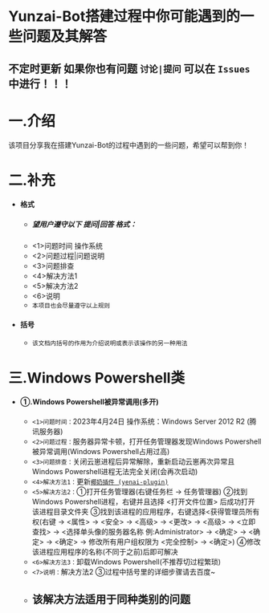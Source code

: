 # Yunzai-Bot搭建过程中你可能遇到的一些问题及其解答
## 不定时更新 如果你也有问题 `讨论|提问` 可以在 ` Issues ` 中进行！！！

# 一.介绍
该项目分享我在搭建Yunzai-Bot的过程中遇到的一些问题，希望可以帮到你！

# 二.补充
* #### 格式

    * ##### 望用户遵守以下 提问|回答 格式：
    * <1>问题时间 操作系统
    * <2>问题过程|问题说明
    * <3>问题排查
    * <4>解决方法1
    * <5>解决方法2
    * <6>说明
    * `本项目也会尽量遵守以上规则`
* #### 括号

    * `该文档内括号的作用为介绍说明或表示该操作的另一种用法`

# 三.Windows Powershell类
* #### ①.Windows Powershell被异常调用(多开)

    * `<1>问题时间：`2023年4月24日 操作系统：Windows Server 2012 R2 (腾讯服务器)
    * `<2>问题过程：`服务器异常卡顿，打开任务管理器发现Windows Powershell被异常调用(Windows Powershell占用过高)
    * `<3>问题排查：`关闭云崽进程后异常解除，重新启动云崽再次异常且Windows Powershell进程无法完全关闭(会再次启动)
    * `<4>解决方法1：`更新[`椰奶插件 (yenai-plugin)`](https://gitee.com/link?target=https%3A%2F%2Fwww.yenai.ren)
    * `<5>解决方法2：`①打开任务管理器(右键任务栏 → 任务管理器)
                   ②找到Windows Powershell进程，右键并且选择 <打开文件位置> 后成功打开该进程目录文件夹
                   ③找到该进程的应用程序，右键选择<获得管理员所有权(右键 → <属性> → <安全> → <高级> → <更改> → <高级> → <立即查找> → <选择单头像的服务器名称 例:Administrator> → <确定> → <确定> → <确定> → 修改所有用户组权限为 <完全控制> → <确定>)
                   ④修改该进程应用程序的名称(不同于之前)后即可解决
    * `<6>解决方法3：`卸载Windows Powershell(不推荐切过程繁琐)
    * `<7>说明：`解决方法2 ③过程中括号里的详细步骤请去百度~
    * ## 该解决方法适用于同种类别的问题
